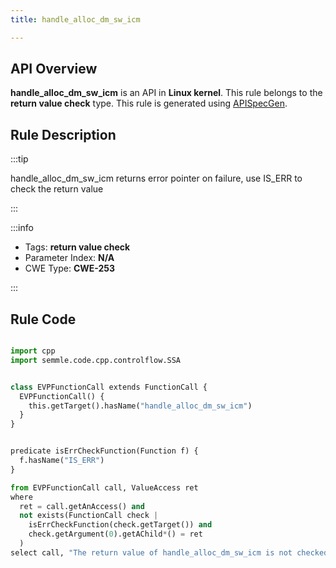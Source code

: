 ```yaml
---
title: handle_alloc_dm_sw_icm

---
```



## API Overview
**handle_alloc_dm_sw_icm** is an API in **Linux kernel**. This rule belongs to the **return value check** type. This rule is generated using [APISpecGen](../../tools/APISpecGen).
## Rule Description

:::tip

handle_alloc_dm_sw_icm returns error pointer on failure, use IS_ERR to check the return value

:::

:::info

- Tags: **return value check**
- Parameter Index: **N/A**
- CWE Type: **CWE-253**

:::

## Rule Code
```python

import cpp
import semmle.code.cpp.controlflow.SSA


class EVPFunctionCall extends FunctionCall {
  EVPFunctionCall() {
    this.getTarget().hasName("handle_alloc_dm_sw_icm")
  }
}


predicate isErrCheckFunction(Function f) {
  f.hasName("IS_ERR") 
}

from EVPFunctionCall call, ValueAccess ret
where
  ret = call.getAnAccess() and
  not exists(FunctionCall check |
    isErrCheckFunction(check.getTarget()) and
    check.getArgument(0).getAChild*() = ret
  )
select call, "The return value of handle_alloc_dm_sw_icm is not checked with IS_ERR."
    
```